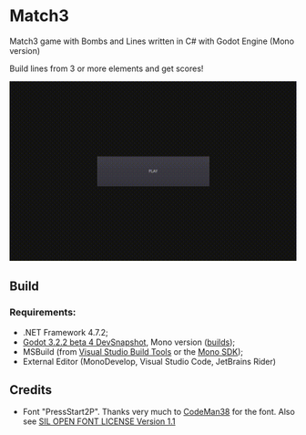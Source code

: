 # Match3

Match3 game with Bombs and Lines written in C# with Godot Engine (Mono version)

Build lines from 3 or more elements and get scores!

![gameplay.gif](https://github.com/Cthulhu2/match3/blob/master/gameplay.gif)

## Build

### Requirements:
* .NET Framework 4.7.2;
* [Godot 3.2.2 beta 4 DevSnapshot](https://godotengine.org/article/dev-snapshot-godot-3-2-2-beta-4),
  Mono version
  ([builds](https://downloads.tuxfamily.org/godotengine/3.2/beta4/mono/));
* MSBuild (from
  [Visual Studio Build Tools](https://visualstudio.microsoft.com/downloads/?q=build+tools) or the
  [Mono SDK](https://www.mono-project.com/download/stable/));
* External Editor (MonoDevelop, Visual Studio Code, JetBrains Rider) 

Credits
-------
* Font "PressStart2P". Thanks very much to
  [CodeMan38](https://github.com/codeman38) for the font. Also see
  [SIL OPEN FONT LICENSE Version 1.1](https://github.com/Cthulhu2/match3/blob/master/Match3Godot/Font/OFL.txt)
